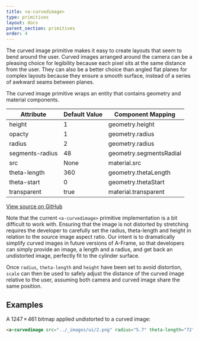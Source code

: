 ```yaml
---
title: <a-curvedimage>
type: primitives
layout: docs
parent_section: primitives
order: 4
---
```


The curved image primitive makes it easy to create layouts that seem to bend around the user. Curved images arranged around the camera can be a pleasing choice for legibility because each pixel sits at the same distance from the user. They can also be a better choice than angled flat planes for complex layouts because they ensure a smooth surface, instead of a series of awkward seams between planes.

The curved image primitive wraps an entity that contains geometry and material components.

| Attribute       | Default Value  | Component Mapping       |
|-----------------|----------------|-------------------------|
| height          | 1              | geometry.height         |
| opacty          | 1              | geometry.radius         |
| radius          | 2              | geometry.radius         |
| segments-radius | 48             | geometry.segmentsRadial |
| src             | None           | material.src            |
| theta-length    | 360            | geometry.thetaLength    |
| theta-start     | 0              | geometry.thetaStart     |
| transparent     | true           | material.transparent    |

[View source on GitHub](https://github.com/aframevr/aframe/blob/master/elements/templates/a-curvedimage.html)

Note that the current `<a-curvedimage>` primitive implementation is a bit difficult to work with. Ensuring that the image is not distorted by stretching requires the developer to carefully set the radius, theta-length and height in relation to the source image aspect ratio. Our intent is to dramatically simplify curved images in future versions of A-Frame, so that developers can simply provide an image, a length and a radius, and get back an undistorted image, perfectly fit to the cylinder surface.

Once `radius`, `theta-length` and `height` have been set to avoid distortion, `scale` can then be used to safely adjust the distance of the curved image relative to the user, assuming both camera and curved image share the same position.


## Examples

A 1247 × 461 bitmap applied undistorted to a curved image:

```html
<a-curvedimage src="../_images/ui/2.png" radius="5.7" theta-length="72" height="3.02" rotation="0 100 0" scale="0.8 0.8 0.8"></a-curvedimage>
```
